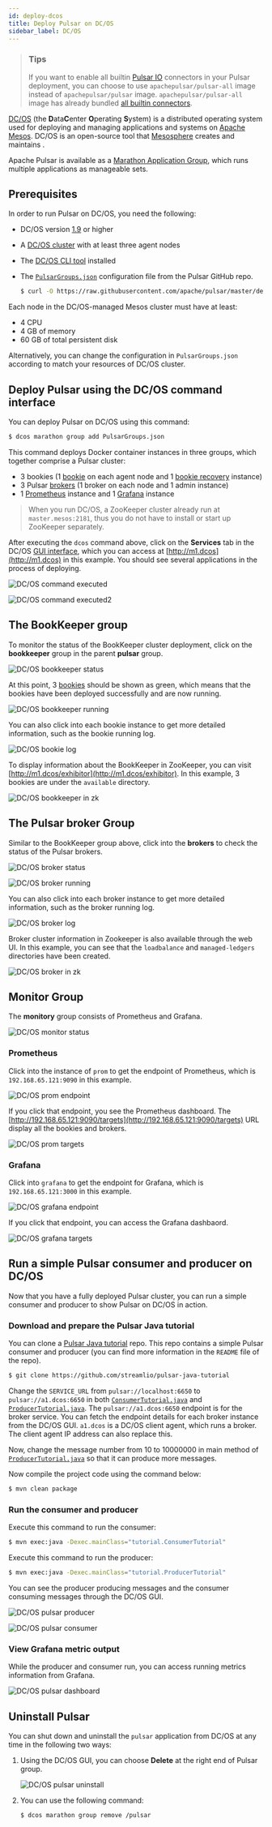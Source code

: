 ```yaml
---
id: deploy-dcos
title: Deploy Pulsar on DC/OS
sidebar_label: DC/OS
---
```


> ### Tips
>
> If you want to enable all builtin [Pulsar IO](io-overview.md) connectors in your Pulsar deployment, you can choose to use `apachepulsar/pulsar-all` image instead of
> `apachepulsar/pulsar` image. `apachepulsar/pulsar-all` image has already bundled [all builtin connectors](io-overview.md#working-with-connectors).

[DC/OS](https://dcos.io/) (the <strong>D</strong>ata<strong>C</strong>enter <strong>O</strong>perating <strong>S</strong>ystem) is a distributed operating system used for deploying and managing applications and systems on [Apache Mesos](http://mesos.apache.org/). DC/OS is an open-source tool that [Mesosphere](https://mesosphere.com/) creates and maintains .

Apache Pulsar is available as a [Marathon Application Group](https://mesosphere.github.io/marathon/docs/application-groups.html), which runs multiple applications as manageable sets.

## Prerequisites

In order to run Pulsar on DC/OS, you need the following:

* DC/OS version [1.9](https://docs.mesosphere.com/1.9/) or higher
* A [DC/OS cluster](https://docs.mesosphere.com/1.9/installing/) with at least three agent nodes
* The [DC/OS CLI tool](https://docs.mesosphere.com/1.9/cli/install/) installed
* The [`PulsarGroups.json`](https://github.com/apache/pulsar/blob/master/deployment/dcos/PulsarGroups.json) configuration file from the Pulsar GitHub repo.

  ```bash
  $ curl -O https://raw.githubusercontent.com/apache/pulsar/master/deployment/dcos/PulsarGroups.json
  ```

Each node in the DC/OS-managed Mesos cluster must have at least:

* 4 CPU
* 4 GB of memory
* 60 GB of total persistent disk

Alternatively, you can change the configuration in `PulsarGroups.json` according to match your resources of DC/OS cluster.

## Deploy Pulsar using the DC/OS command interface

You can deploy Pulsar on DC/OS using this command:

```bash
$ dcos marathon group add PulsarGroups.json
```

This command deploys Docker container instances in three groups, which together comprise a Pulsar cluster:

* 3 bookies (1 [bookie](reference-terminology.md#bookie) on each agent node and 1 [bookie recovery](http://bookkeeper.apache.org/docs/latest/admin/autorecovery/) instance)
* 3 Pulsar [brokers](reference-terminology.md#broker) (1 broker on each node and 1 admin instance)
* 1 [Prometheus](http://prometheus.io/) instance and 1 [Grafana](https://grafana.com/) instance


> When you run DC/OS, a ZooKeeper cluster already run at `master.mesos:2181`, thus you do not have to install or start up ZooKeeper separately.

After executing the `dcos` command above, click on the **Services** tab in the DC/OS [GUI interface](https://docs.mesosphere.com/latest/gui/), which you can access at [http://m1.dcos](http://m1.dcos) in this example. You should see several applications in the process of deploying.

![DC/OS command executed](assets/dcos_command_execute.png)

![DC/OS command executed2](assets/dcos_command_execute2.png)

## The BookKeeper group

To monitor the status of the BookKeeper cluster deployment, click on the **bookkeeper** group in the parent **pulsar** group.

![DC/OS bookkeeper status](assets/dcos_bookkeeper_status.png)

At this point, 3 [bookies](reference-terminology.md#bookie) should be shown as green, which means that the bookies have been deployed successfully and are now running.
 
![DC/OS bookkeeper running](assets/dcos_bookkeeper_run.png)
 
You can also click into each bookie instance to get more detailed information, such as the bookie running log.

![DC/OS bookie log](assets/dcos_bookie_log.png)

To display information about the BookKeeper in ZooKeeper, you can visit [http://m1.dcos/exhibitor](http://m1.dcos/exhibitor). In this example, 3 bookies are under the `available` directory.

![DC/OS bookkeeper in zk](assets/dcos_bookkeeper_in_zookeeper.png)

## The Pulsar broker Group

Similar to the BookKeeper group above, click into the **brokers** to check the status of the Pulsar brokers.

![DC/OS broker status](assets/dcos_broker_status.png)

![DC/OS broker running](assets/dcos_broker_run.png)

You can also click into each broker instance to get more detailed information, such as the broker running log.

![DC/OS broker log](assets/dcos_broker_log.png)

Broker cluster information in Zookeeper is also available through the web UI. In this example, you can see that the `loadbalance` and `managed-ledgers` directories have been created.

![DC/OS broker in zk](assets/dcos_broker_in_zookeeper.png)

## Monitor Group

The **monitory** group consists of Prometheus and Grafana.

![DC/OS monitor status](assets/dcos_monitor_status.png)

### Prometheus

Click into the instance of `prom` to get the endpoint of Prometheus, which is `192.168.65.121:9090` in this example.

![DC/OS prom endpoint](assets/dcos_prom_endpoint.png)

If you click that endpoint, you see the Prometheus dashboard. The [http://192.168.65.121:9090/targets](http://192.168.65.121:9090/targets) URL display all the bookies and brokers.

![DC/OS prom targets](assets/dcos_prom_targets.png)

### Grafana

Click into `grafana` to get the endpoint for Grafana, which is `192.168.65.121:3000` in this example.
 
![DC/OS grafana endpoint](assets/dcos_grafana_endpoint.png)

If you click that endpoint, you can access the Grafana dashbaord.

![DC/OS grafana targets](assets/dcos_grafana_dashboard.png)

## Run a simple Pulsar consumer and producer on DC/OS

Now that you have a fully deployed Pulsar cluster, you can run a simple consumer and producer to show Pulsar on DC/OS in action.

### Download and prepare the Pulsar Java tutorial

You can clone a [Pulsar Java tutorial](https://github.com/streamlio/pulsar-java-tutorial) repo. This repo contains a simple Pulsar consumer and producer (you can find more information in the `README` file of the repo).

```bash
$ git clone https://github.com/streamlio/pulsar-java-tutorial
```

Change the `SERVICE_URL` from `pulsar://localhost:6650` to `pulsar://a1.dcos:6650` in both [`ConsumerTutorial.java`](https://github.com/streamlio/pulsar-java-tutorial/blob/master/src/main/java/tutorial/ConsumerTutorial.java) and [`ProducerTutorial.java`](https://github.com/streamlio/pulsar-java-tutorial/blob/master/src/main/java/tutorial/ProducerTutorial.java).
The `pulsar://a1.dcos:6650` endpoint is for the broker service. You can fetch the endpoint details for each broker instance from the DC/OS GUI. `a1.dcos` is a DC/OS client agent, which runs a broker. The client agent IP address can also replace this.

Now, change the message number from 10 to 10000000 in main method of [`ProducerTutorial.java`](https://github.com/streamlio/pulsar-java-tutorial/blob/master/src/main/java/tutorial/ProducerTutorial.java) so that it can produce more messages.

Now compile the project code using the command below:

```bash
$ mvn clean package
```

### Run the consumer and producer

Execute this command to run the consumer:

```bash
$ mvn exec:java -Dexec.mainClass="tutorial.ConsumerTutorial"
```

Execute this command to run the producer:

```bash
$ mvn exec:java -Dexec.mainClass="tutorial.ProducerTutorial"
```

You can see the producer producing messages and the consumer consuming messages through the DC/OS GUI.

![DC/OS pulsar producer](assets/dcos_producer.png)

![DC/OS pulsar consumer](assets/dcos_consumer.png)

### View Grafana metric output

While the producer and consumer run, you can access running metrics information from Grafana.

![DC/OS pulsar dashboard](assets/dcos_metrics.png)


## Uninstall Pulsar

You can shut down and uninstall the `pulsar` application from DC/OS at any time in the following two ways:

1. Using the DC/OS GUI, you can choose **Delete** at the right end of Pulsar group.

    ![DC/OS pulsar uninstall](assets/dcos_uninstall.png)

2. You can use the following command:

    ```bash
    $ dcos marathon group remove /pulsar
    ```
